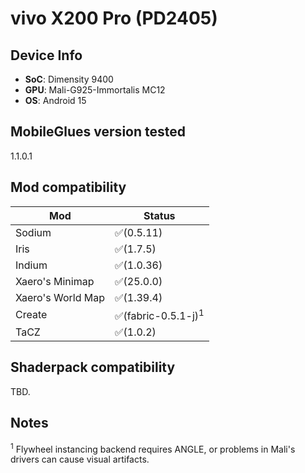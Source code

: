 # vivo X200 Pro (PD2405)

## Device Info

- **SoC**: Dimensity 9400
- **GPU**: Mali-G925-Immortalis MC12
- **OS**: Android 15

## MobileGlues version tested

1.1.0.1

## Mod compatibility

|**Mod**|**Status**|
|---|---|
| Sodium | ✅(0.5.11) |
| Iris | ✅(1.7.5) |
| Indium | ✅(1.0.36) |
| Xaero's Minimap | ✅(25.0.0) |
| Xaero's World Map | ✅(1.39.4) |
| Create | ✅(fabric-0.5.1-j)<sup>1<sup> |
| TaCZ | ✅(1.0.2) |

## Shaderpack compatibility

TBD.

## Notes

<sup>1</sup> Flywheel instancing backend requires ANGLE, or problems in Mali's drivers can cause visual artifacts.